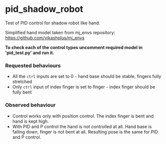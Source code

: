 # pid_shadow_robot

Test of PID control for shadow robot like hand.  

Simplified hand model taken from mj_envs repository:
https://github.com/vikashplus/mj_envs

__To check each of the control types uncomment required model in 'pid_test.py' and run it.__

### Requested behaviours
- All the `ctrl` inputs are set to 0 - hand base should be stable, fingers fully stretched
- Only `ctrl` input of index finger is set to finger - index finger should be fully bent
 
### Observed behaviour
- Control works only with position control. The index finger is bent and hand is kept high.
- With PID and P control the hand is not controlled at all. Hand base is falling down, finger is not bent at all. Resulting pose is the same for PID and P control.
